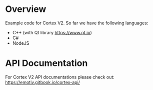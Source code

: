 # Overview
Example code for Cortex V2. So far we have the following languages:
* C++ (with Qt library https://www.qt.io)
* C#
* NodeJS

# API Documentation
For Cortex V2 API documentations please check out: https://emotiv.gitbook.io/cortex-api/
